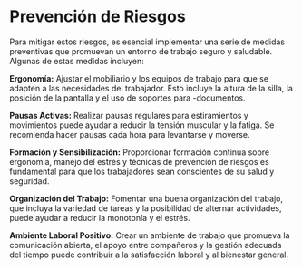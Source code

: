 # **Prevención de Riesgos**



Para mitigar estos riesgos, es esencial implementar una serie de medidas preventivas que promuevan un entorno de trabajo seguro y saludable. Algunas de estas medidas incluyen:

**Ergonomía:** Ajustar el mobiliario y los equipos de trabajo para que se adapten a las necesidades del trabajador. Esto incluye la altura de la silla, la posición de la pantalla y el uso de soportes para -documentos.

**Pausas Activas:** Realizar pausas regulares para estiramientos y movimientos puede ayudar a reducir la tensión muscular y la fatiga. Se recomienda hacer pausas cada hora para levantarse y moverse.

**Formación y Sensibilización:** Proporcionar formación continua sobre ergonomía, manejo del estrés y técnicas de prevención de riesgos es fundamental para que los trabajadores sean conscientes de su salud y seguridad.

**Organización del Trabajo:** Fomentar una buena organización del trabajo, que incluya la variedad de tareas y la posibilidad de alternar actividades, puede ayudar a reducir la monotonía y el estrés.

**Ambiente Laboral Positivo:** Crear un ambiente de trabajo que promueva la comunicación abierta, el apoyo entre compañeros y la gestión adecuada del tiempo puede contribuir a la satisfacción laboral y al bienestar general.
